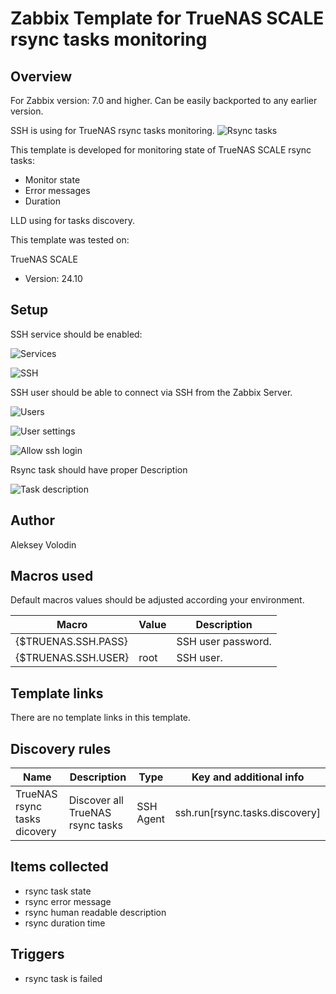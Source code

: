 # Zabbix Template for TrueNAS SCALE rsync tasks monitoring

## Overview
For Zabbix version: 7.0 and higher. Can be easily backported to any earlier version.

SSH is using for TrueNAS rsync tasks monitoring. 
![Rsync tasks](https://github.com/user-attachments/assets/64aa29ea-8429-46d1-a668-6d99596e51ed)


This template is developed for monitoring state of TrueNAS SCALE rsync tasks:
* Monitor state
* Error messages
* Duration


LLD using for tasks discovery.

This template was tested on:

TrueNAS SCALE
* Version: 24.10

## Setup
SSH service should be enabled:

![Services](https://github.com/user-attachments/assets/5de2e67a-bdc3-4bb0-8f63-e08c6e9766c3)


![SSH](https://github.com/user-attachments/assets/fd67fe9e-9542-40e9-b21f-6c30a44dd184)


SSH user should be able to connect via SSH from the Zabbix Server.

![Users](https://github.com/user-attachments/assets/f0927d5c-8ce6-4512-8fde-7333ea951fc3)

![User settings](https://github.com/user-attachments/assets/61b917d6-ab74-4908-8b8b-ac51bd9a8402)

![Allow ssh login](https://github.com/user-attachments/assets/ba665495-3817-4f65-a9f1-cf425129e3d1)

Rsync task should have proper Description

![Task description](https://github.com/user-attachments/assets/c105174e-396a-4d0a-8281-9e5d2f9b8f5e)



## Author

Aleksey Volodin

## Macros used

Default macros values should be adjusted according your environment.

|Macro|Value|Description|
|-----|-----|-----|
|{$TRUENAS.SSH.PASS}||SSH user password.|
|{$TRUENAS.SSH.USER}|root|SSH user.|

## Template links

There are no template links in this template.

## Discovery rules

|Name|Description|Type|Key and additional info|
|----|-----------|----|----|
|TrueNAS rsync tasks dicovery|Discover all TrueNAS rsync tasks|SSH Agent|ssh.run[rsync.tasks.discovery]|

## Items collected

* rsync task state
* rsync error message
* rsync human readable description
* rsync duration time

## Triggers

* rsync task is failed
